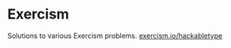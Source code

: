 # Exercism

Solutions to various Exercism problems.
[exercism.io/hackabletype](https://exercism.io/hackabletype)
